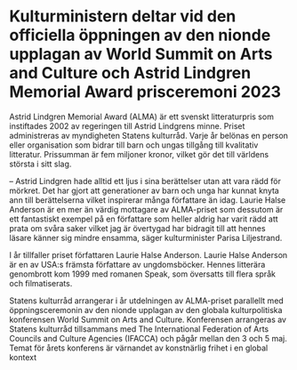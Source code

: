 # Kulturministern deltar vid den officiella öppningen av den nionde upplagan av World Summit on Arts and Culture och Astrid Lindgren Memorial Award prisceremoni 2023

Astrid Lindgren Memorial Award (ALMA) är ett svenskt litteraturpris som instiftades 2002 av regeringen till Astrid Lindgrens minne. Priset administreras av myndigheten Statens kulturråd. Varje år belönas en person eller organisation som bidrar till barn och ungas tillgång till kvalitativ litteratur. Prissumman är fem miljoner kronor, vilket gör det till världens största i sitt slag.

– Astrid Lindgren hade alltid ett ljus i sina berättelser utan att vara rädd för mörkret. Det har gjort att generationer av barn och unga har kunnat knyta ann till berättelserna vilket inspirerar många författare än idag. Laurie Halse Anderson är en mer än värdig mottagare av ALMA\-priset som dessutom är ett fantastiskt exempel på en författare som heller aldrig har varit rädd att prata om svåra saker vilket jag är övertygad har bidragit till att hennes läsare känner sig mindre ensamma, säger kulturminister Parisa Liljestrand.

I år tillfaller priset författaren Laurie Halse Anderson. Laurie Halse Anderson är en av USA:s främsta författare av ungdomsböcker. Hennes litterära genombrott kom 1999 med romanen Speak, som översatts till flera språk och filmatiserats.

Statens kulturråd arrangerar i år utdelningen av ALMA\-priset parallellt med öppningsceremonin av den nionde upplagan av den globala kulturpolitiska konferensen World Summit on Arts and Culture. Konferensen arrangeras av Statens kulturråd tillsammans med The International Federation of Arts Councils and Culture Agencies (IFACCA) och pågår mellan den 3 och 5 maj. Temat för årets konferens är värnandet av konstnärlig frihet i en global kontext
